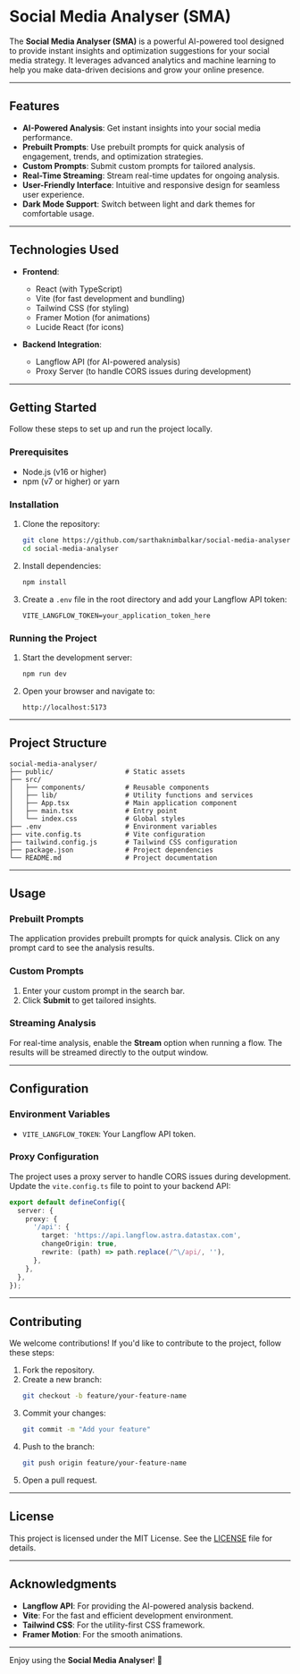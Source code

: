 # Social Media Analyser (SMA)

The **Social Media Analyser (SMA)** is a powerful AI-powered tool designed to provide instant insights and optimization suggestions for your social media strategy. It leverages advanced analytics and machine learning to help you make data-driven decisions and grow your online presence.

---

## Features

- **AI-Powered Analysis**: Get instant insights into your social media performance.
- **Prebuilt Prompts**: Use prebuilt prompts for quick analysis of engagement, trends, and optimization strategies.
- **Custom Prompts**: Submit custom prompts for tailored analysis.
- **Real-Time Streaming**: Stream real-time updates for ongoing analysis.
- **User-Friendly Interface**: Intuitive and responsive design for seamless user experience.
- **Dark Mode Support**: Switch between light and dark themes for comfortable usage.

---

## Technologies Used

- **Frontend**:
  - React (with TypeScript)
  - Vite (for fast development and bundling)
  - Tailwind CSS (for styling)
  - Framer Motion (for animations)
  - Lucide React (for icons)

- **Backend Integration**:
  - Langflow API (for AI-powered analysis)
  - Proxy Server (to handle CORS issues during development)

---

## Getting Started

Follow these steps to set up and run the project locally.

### Prerequisites

- Node.js (v16 or higher)
- npm (v7 or higher) or yarn

### Installation

1. Clone the repository:
   ```bash
   git clone https://github.com/sarthaknimbalkar/social-media-analyser.git
   cd social-media-analyser
   ```

2. Install dependencies:
   ```bash
   npm install
   ```

3. Create a `.env` file in the root directory and add your Langflow API token:
   ```env
   VITE_LANGFLOW_TOKEN=your_application_token_here
   ```

### Running the Project

1. Start the development server:
   ```bash
   npm run dev
   ```

2. Open your browser and navigate to:
   ```
   http://localhost:5173
   ```

---

## Project Structure

```
social-media-analyser/
├── public/                  # Static assets
├── src/
│   ├── components/          # Reusable components
│   ├── lib/                 # Utility functions and services
│   ├── App.tsx              # Main application component
│   ├── main.tsx             # Entry point
│   └── index.css            # Global styles
├── .env                     # Environment variables
├── vite.config.ts           # Vite configuration
├── tailwind.config.js       # Tailwind CSS configuration
├── package.json             # Project dependencies
└── README.md                # Project documentation
```

---

## Usage

### Prebuilt Prompts

The application provides prebuilt prompts for quick analysis. Click on any prompt card to see the analysis results.

### Custom Prompts

1. Enter your custom prompt in the search bar.
2. Click **Submit** to get tailored insights.

### Streaming Analysis

For real-time analysis, enable the **Stream** option when running a flow. The results will be streamed directly to the output window.

---

## Configuration

### Environment Variables

- `VITE_LANGFLOW_TOKEN`: Your Langflow API token.

### Proxy Configuration

The project uses a proxy server to handle CORS issues during development. Update the `vite.config.ts` file to point to your backend API:

```typescript
export default defineConfig({
  server: {
    proxy: {
      '/api': {
        target: 'https://api.langflow.astra.datastax.com',
        changeOrigin: true,
        rewrite: (path) => path.replace(/^\/api/, ''),
      },
    },
  },
});
```

---

## Contributing

We welcome contributions! If you'd like to contribute to the project, follow these steps:

1. Fork the repository.
2. Create a new branch:
   ```bash
   git checkout -b feature/your-feature-name
   ```
3. Commit your changes:
   ```bash
   git commit -m "Add your feature"
   ```
4. Push to the branch:
   ```bash
   git push origin feature/your-feature-name
   ```
5. Open a pull request.

---

## License

This project is licensed under the MIT License. See the [LICENSE](LICENSE) file for details.

---

## Acknowledgments

- **Langflow API**: For providing the AI-powered analysis backend.
- **Vite**: For the fast and efficient development environment.
- **Tailwind CSS**: For the utility-first CSS framework.
- **Framer Motion**: For the smooth animations.

---

Enjoy using the **Social Media Analyser**! 🚀
